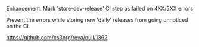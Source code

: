 Enhancement: Mark 'store-dev-release' CI step as failed on 4XX/5XX errors

Prevent the errors while storing new 'daily' releases from going unnoticed
on the CI.

https://github.com/cs3org/reva/pull/1362
